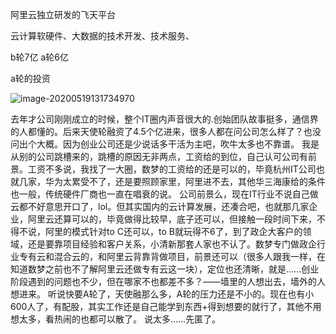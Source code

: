 阿里云独立研发的飞天平台

云计算软硬件、大数据的技术开发、技术服务、

b轮7亿 a轮6亿



a轮的投资



![image-20200519131734970](C:\Users\caopeng\AppData\Roaming\Typora\typora-user-images\image-20200519131734970.png)





去年才公司刚刚成立的时候，整个IT圈内声音很大的.创始团队故事挺多，通信界的人都懂的。后来天使轮融资了4.5个亿进来，很多人都在问公司怎么样了？也没问出个大概。因为创业公司还是少说话多干活为主吧，吹牛太多也不靠谱。
      我是从别的公司跳槽来的，跳槽的原因无非两点，工资给的到位，自己认可公司有前景。工资不多说，我找了一大圈，数梦的工资给的还是可以的，毕竟杭州IT公司也就几家，华为太累受不了，还是要照顾家里，阿里进不去，其他华三海康给的条件也一般，传统硬件厂商也一直在唱衰的说。
    公司前景么，现在IT行业不说自己做云都不好意思开口了，lol。但其实国内的云计算发展，还凑合吧，也就那几家企业，阿里云还算可以的，毕竟做得比较早，底子还可以，但接触一段时间下来，不得不说，阿里的模式针对to C还可以，to B就玩得不6了，到了政企大客户的领域，还是要靠项目经验和客户关系，小清新那套人家也不认了。数梦专门做政企行业专有云和混合云的，和阿里云背靠背做项目，前景还可以（很多人跟我一样，在知道数梦之前也不了解阿里云还做专有云这一块），定位也还清晰，就是……创业阶段遇到的问题也不少，但在哪家不也都差不多？——墙里的人想出去，墙外的人想进来。
    听说快要A轮了，天使融那么多，A轮的压力还是不小的。现在也有小600人了，有配股，其实工作还是自己能学到东西+得到想要的就行了，其他不用想太多，看热闹的也都可以散了。
    说太多……先匿了。